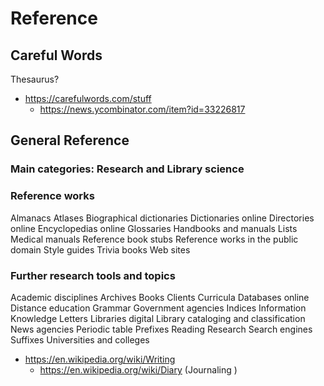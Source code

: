 # Reference

## Careful Words

Thesaurus?

* https://carefulwords.com/stuff
  * https://news.ycombinator.com/item?id=33226817


## General Reference

### Main categories: Research and Library science

### Reference works

Almanacs
Atlases
Biographical dictionaries
Dictionaries online
Directories online
Encyclopedias online
Glossaries
Handbooks and manuals
Lists
Medical manuals
Reference book stubs
Reference works in the public domain
Style guides
Trivia books
Web sites

### Further research tools and topics

Academic disciplines
Archives
Books
Clients
Curricula
Databases online
Distance education
Grammar
Government agencies
Indices
Information
Knowledge
Letters
Libraries digital
Library cataloging and classification
News agencies
Periodic table
Prefixes
Reading
Research
Search engines
Suffixes
Universities and colleges

* https://en.wikipedia.org/wiki/Writing
  * https://en.wikipedia.org/wiki/Diary (Journaling )